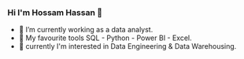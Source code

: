 ### Hi I'm Hossam Hassan 👋

- 🔭 I’m currently working as a data analyst.
- 🌱 My favourite tools SQL - Python - Power BI - Excel.
- 🔭 currently I'm interested in Data Engineering & Data Warehousing.
